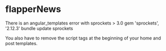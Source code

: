 # flapperNews


There is an angular_templates error with sprockets > 3.0
gem 'sprockets', '2.12.3'
bundle update sprockets

You also have to remove the script tags at the beginning of your home and post templates.